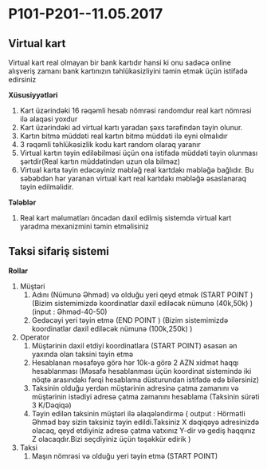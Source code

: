 # P101-P201--11.05.2017

## Virtual kart 

Virtual kart real olmayan bir bank kartıdır hansi ki onu sadəcə online alışveriş zamanı bank kartınızın təhlükəsizliyini təmin etmək üçün istifadə edirsiniz

**Xüsusiyyətləri**

1. Kart üzərindəki 16 rəqəmli hesab nömrəsi randomdur real kart nömrəsi ilə əlaqəsi yoxdur
2. Kart üzərindəki ad virtual kartı yaradan şəxs tərəfindən təyin olunur.
3. Kartın bitmə müddəti real kartın bitmə müddəti ilə eyni olmalıdır
4. 3 rəqəmli təhlükəsizlik kodu kart random olaraq yaranır
5. Virtual kartın təyin ediləbilməsi üçün ona istifadə müddəti təyin olunması şərtdir(Real kartın müddətindən uzun ola bilməz)
6. Virtual karta təyin edəcəyiniz məbləğ real kartdakı məbləğə bağlıdır. Bu səbəbdən hər yaranan virtual kart real kartdakı məbləğə əsaslanaraq təyin edilməlidir.


**Tələblər**

1. Real kart məlumatları öncədən daxil edilmiş sistemdə virtual kart yaradma mexanizmini təmin etməlisiniz


## Taksi sifariş sistemi

**Rollar**
1. Müştəri
   1. Adını (Nümunə Əhməd) və olduğu yeri qeyd etmək (START POINT ) (Bizim sistemimizdə koordinatlar daxil ediləcək nümunə (40k,50k) ) (input : Əhməd-40-50)
   2. Gedəcəyi yeri təyin etmə (END POINT ) (Bizim sistemimizdə koordinatlar daxil ediləcək nümunə (100k,250k) )
2. Operator 
   1. Müştərinin daxil etdiyi koordinatlara (START POINT) əsasən ən yaxında olan taksini təyin etmə 
   2. Hesablanan məsafəyə görə hər 10k-a görə 2 AZN xidmət haqqı hesablanması (Məsafə hesablanması üçün koordinat sistemində iki nöqtə arasındakı fərqi hesablama düsturundan istifadə edə bilərsiniz)
   3. Taksinin olduğu yerdən müştərinin adresinə çatma zamanını və müştərinin istədiyi adresə çatma zamanını hesablama (Taksinin sürəti 3 K/Dəqiqə)
   4. Təyin edilən taksinin müştəri ilə əlaqələndirmə ( output : Hörmətli Əhməd bəy sizin taksiniz təyin edildi.Taksiniz X dəqiqəyə adresinizdə olacaq, qeyd etdiyiniz adresə çatma vatxınız Y-dir və gediş haqqınız Z olacaqdır.Bizi seçdiyiniz üçün təşəkkür edirik )
3. Taksi
   1. Maşın nömrəsi və olduğu yeri təyin etmə (START POINT)
